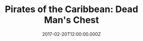 ---
title: "Pirates of the Caribbean: Dead Man's Chest"
year: 2006
date: 2017-02-20T12:00:00.000Z
permalink: /almanac/movies/2017-02-20-pirates-of-the-caribbean-dead-mans-chest/index.html
rating: 3
---